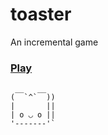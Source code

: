 # toaster
An incremental game

### [Play](https://zombiefox.github.io/toaster/)
```
 __   __  
(  `^`  ))
|       ||
| o ◡ o ||
'-------'`
```
